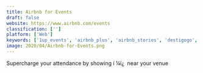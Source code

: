 ```yaml
---
title: Airbnb for Events
draft: false 
website: https://www.airbnb.com/events
classification: ['']
platform: ['Web']
keywords: ['1up_events', 'airbnb_plus', 'airbnb_stories', 'destigogo', 'event_hunt', 'eventbrite', 'eventologist', 'eventsframe', 'finder', 'flyer_by_paperless_post', 'have_fun_do_good', 'jukely', 'no_questions_asked', 'nomad_list', 'plansmatter', 'selina', 'slow_cabins', 'tickpick']
image: 2020/04/Airbnb-for-Events.png
---
```

Supercharge your attendance by showing í ¼í¿  near your venue